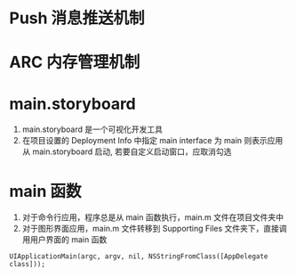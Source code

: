 # Push 消息推送机制

# ARC 内存管理机制

# main.storyboard

1. main.storyboard 是一个可视化开发工具
2. 在项目设置的 Deployment Info 中指定 main interface 为 main 则表示应用从 main.storyboard 启动, 若要自定义启动窗口，应取消勾选

# main 函数

1. 对于命令行应用，程序总是从 main 函数执行，main.m 文件在项目文件夹中
2. 对于图形界面应用，main.m 文件转移到 Supporting Files 文件夹下，直接调用用户界面的 main 函数

`UIApplicationMain(argc, argv, nil, NSStringFromClass([AppDelegate class]));`
